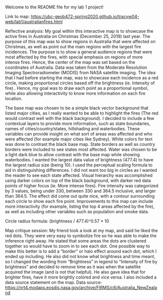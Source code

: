 Welcome to the README file for my lab 1 project! 

Link to map: https://ubc-geob472-spring2020.github.io/tracyw04-web/lab1/australianfires.html

Reflective analysis:
My goal within this interactive map is to showcase the active fires in Australia on Christmas (December 25, 2019) last year. The purpose of this map was to show regions in Australia that were affected on Christmas, as well as point out the main regions with the largest fire incidences. The purpose is to show a general audience regions that were most affected by the fires, with special emphasis on regions of more intense fires. Hence, the center of the map was set based on the coordinates of Australia. Data was taken from the Moderate Resolution Imaging Spectroradiometer (MODIS) from NASA satellite imaging. The idea that I had before starting the map, was to showcase each incidence as a red circle, making proportional circles based off the brightness (ie. Intensity of fire).. Hence, my goal was to draw each point as a proportional symbol, while also allowing interactivity to know more information on each fire location.

The base map was chosen to be a simple black vector background that listed major cities, as I really wanted to be able to highlight the fires (The red would contrast well with the black background). I decided to include a few contextual layers to provide more information, such as state boundaries, names of cities/country/states, hillshading and waterbodies. These variables can provide insight on what sort of areas was affected and who were affected (for example major cities like Sydney). White colors for text was done to contrast the black base map. State borders as well as country borders were included to see states most affected. Water was chosen to be a light dark blue to allow contrast with the base map while showing waterbodies. I wanted the largest data value of brightness (477.4) to have the largest radius size (being 10). I used the perceptual scaling formula to aid in distinguishing differences. I did not want too big in circles as I wanted the reader to see each state affected. Visual hierarchy was accomplished using darker colors on top of the black background, with darker red data points of higher focus (ie. More intense fires). Fire intensity was categorized by 3 values, being under 330, between 330 and 364.5 inclusive, and larger than 364.5. The effect did come out quite nice, with a contour surrounding each circle to show each fire point. Improvements to this map can include more interactivity (for example, listing the top 4 areas affected by the fire), as well as including other variables such as population and smoke data.

Circle radius formula: (brightness / 477.4)^0.57 * 10

Map critique session:
My friend took a look at my map, and said he liked the red dots. They were very easy to symbolize fire so he was able to make the inference right away. He stated that some areas the dots are clustered together so would have to zoom in to see each dot. One possible way to make this better is to add a “border” or halo effect around each dot, which I ended up including. He also did not know what brightness and time meant, so I changed the wording from “Brightness” in legend to “Intensity of fire by brightness” and decided to remove time as it was when the satellite acquired the image (and is not that helpful). He also gave idea that for brighter fires, have it more brightly colored and vice versa.  I also included a data source statement on the map.
Data source: https://nrt4.modaps.eosdis.nasa.gov/archive/FIRMS/c6/Australia_NewZealand 
